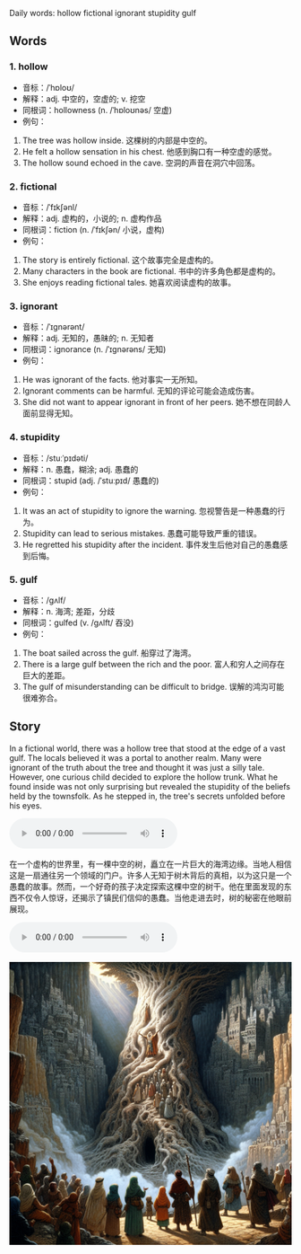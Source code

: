 Daily words: hollow fictional ignorant stupidity gulf

## Words
### 1. hollow
- 音标：/ˈhɒloʊ/ <span style="cursor: pointer;" onclick="document.getElementById('audio-player-1').play()"><i class="fas fa-volume-up"></i></span>
<audio id="audio-player-1" src="audios/words/hollow.mp3" style="display:none;"></audio>
- 解释：adj. 中空的，空虚的; v. 挖空
- 同根词：hollowness (n. /ˈhɒloʊnəs/ 空虚)
- 例句：
1. The tree was hollow inside. 这棵树的内部是中空的。
2. He felt a hollow sensation in his chest. 他感到胸口有一种空虚的感觉。
3. The hollow sound echoed in the cave. 空洞的声音在洞穴中回荡。

### 2. fictional
- 音标：/ˈfɪkʃənl/ <span style="cursor: pointer;" onclick="document.getElementById('audio-player-2').play()"><i class="fas fa-volume-up"></i></span>
<audio id="audio-player-2" src="audios/words/fictional.mp3" style="display:none;"></audio>
- 解释：adj. 虚构的，小说的; n. 虚构作品
- 同根词：fiction (n. /ˈfɪkʃən/ 小说，虚构)
- 例句：
1. The story is entirely fictional. 这个故事完全是虚构的。
2. Many characters in the book are fictional. 书中的许多角色都是虚构的。
3. She enjoys reading fictional tales. 她喜欢阅读虚构的故事。

### 3. ignorant
- 音标：/ˈɪɡnərənt/ <span style="cursor: pointer;" onclick="document.getElementById('audio-player-3').play()"><i class="fas fa-volume-up"></i></span>
<audio id="audio-player-3" src="audios/words/ignorant.mp3" style="display:none;"></audio>
- 解释：adj. 无知的，愚昧的; n. 无知者
- 同根词：ignorance (n. /ˈɪɡnərəns/ 无知)
- 例句：
1. He was ignorant of the facts. 他对事实一无所知。
2. Ignorant comments can be harmful. 无知的评论可能会造成伤害。
3. She did not want to appear ignorant in front of her peers. 她不想在同龄人面前显得无知。

### 4. stupidity
- 音标：/stuːˈpɪdəti/ <span style="cursor: pointer;" onclick="document.getElementById('audio-player-4').play()"><i class="fas fa-volume-up"></i></span>
<audio id="audio-player-4" src="audios/words/stupidity.mp3" style="display:none;"></audio>
- 解释：n. 愚蠢，糊涂; adj. 愚蠢的
- 同根词：stupid (adj. /ˈstuːpɪd/ 愚蠢的)
- 例句：
1. It was an act of stupidity to ignore the warning. 忽视警告是一种愚蠢的行为。
2. Stupidity can lead to serious mistakes. 愚蠢可能导致严重的错误。
3. He regretted his stupidity after the incident. 事件发生后他对自己的愚蠢感到后悔。

### 5. gulf
- 音标：/ɡʌlf/ <span style="cursor: pointer;" onclick="document.getElementById('audio-player-5').play()"><i class="fas fa-volume-up"></i></span>
<audio id="audio-player-5" src="audios/words/gulf.mp3" style="display:none;"></audio>
- 解释：n. 海湾; 差距，分歧
- 同根词：gulfed (v. /ɡʌlft/ 吞没)
- 例句：
1. The boat sailed across the gulf. 船穿过了海湾。
2. There is a large gulf between the rich and the poor. 富人和穷人之间存在巨大的差距。
3. The gulf of misunderstanding can be difficult to bridge. 误解的鸿沟可能很难弥合。

## Story
In a fictional world, there was a hollow tree that stood at the edge of a vast gulf. The locals believed it was a portal to another realm. Many were ignorant of the truth about the tree and thought it was just a silly tale. However, one curious child decided to explore the hollow trunk. What he found inside was not only surprising but revealed the stupidity of the beliefs held by the townsfolk. As he stepped in, the tree's secrets unfolded before his eyes.

<audio controls>
  <source src="https://files.dwong.top/2024-09-09-english.mp3" type="audio/mpeg">
  你的浏览器不支持音频元素。
</audio>
  

在一个虚构的世界里，有一棵中空的树，矗立在一片巨大的海湾边缘。当地人相信这是一扇通往另一个领域的门户。许多人无知于树木背后的真相，以为这只是一个愚蠢的故事。然而，一个好奇的孩子决定探索这棵中空的树干。他在里面发现的东西不仅令人惊讶，还揭示了镇民们信仰的愚蠢。当他走进去时，树的秘密在他眼前展现。

<audio controls>
  <source src="https://files.dwong.top/2024-09-09-chinese.mp3" type="audio/mpeg">
  你的浏览器不支持音频元素。
</audio>
  

![story](./images/2024-09-09.png)

